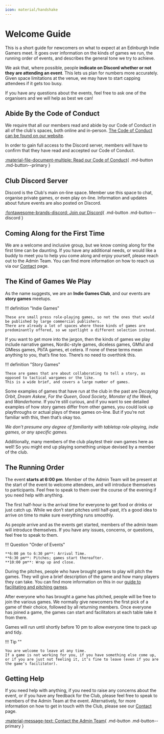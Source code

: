 ```yaml
---
icon: material/handshake
---
```


# Welcome Guide

This is a short guide for newcomers on what to expect at an Edinburgh Indie Gamers meet.
It goes over information on the kinds of games we run, the running order of events, and describes the general tone we try to achieve.

We ask that, where possible, people **indicate on Discord whether or not they are attending an event**.
This lets us plan for numbers more accurately.
Given space limitations at the venue, we may have to start capping attendees if it gets too busy.

If you have any questions about the events, feel free to ask one of the organisers and we will help as best we can!

## Abide By the Code of Conduct

We require that all our members read and abide by our Code of Conduct in all of the club's spaces, both online and in-person.
[The Code of Conduct can be found on our website](../code-of-conduct.md).

In order to gain full access to the Discord server, members will have to confirm that they have read and accepted our Code of Conduct.

[:material-file-document-multiple: Read our Code of Conduct](../code-of-conduct.md){ .md-button .md-button--primary }

## Club Discord Server

Discord is the Club's main on-line space.
Member use this space to chat, organise private games, or even play on-line.
Information and updates about future events are also posted on Discord.

[:fontawesome-brands-discord: Join our Discord](https://discord.gg/6vNbsq5tSV){ .md-button .md-button--discord }

## Coming Along for the First Time

We are a welcome and inclusive group, but we know coming along for the first time can be daunting.
If you have any additional needs, or would like a buddy to meet you to help you come along and enjoy yourself, please reach out to the Admin Team.
You can find more information on how to reach us via our [Contact](../contact/index.md) page.

## The Kind of Games We Play

As the name suggests, we are an **Indie Games Club**, and our events are **story games** meetups.

!!! definition "Indie Games"

    These are small press role-playing games, so not the ones that would be published by large commercial publishers.
    There are already a lot of spaces where those kinds of games are predominantly offered, so we spotlight a different selection instead.

If you want to get more into the jargon, then the kinds of games we play include narrative games, Nordic-style games, diceless games, GMful and GMless games, PbTA games, et cetera.
If none of these terms mean anything to you, that’s fine too.
There’s no need to overthink this.

!!! definition "Story Games"

    These are games that are about collaborating to tell a story, as opposed to tactical wargames or the like.
    This is a wide brief, and covers a large number of games.

Some examples of games that have run at the club in the past are *Decaying Orbit*, *Dream Askew*, *For the Queen*, *Good Society*, *Monster of the Week*, and *Wanderhome*.
If you’re still curious, and if you want to see detailed examples of how story games differ from other games, you could look up playthroughs or actual plays of these games on-line.
But if you’re not familiar with this, then that’s okay too.

*We don’t presume any degree of familiarity with tabletop role-playing, indie games, or any specific games.*

Additionally, many members of the club playtest their own games here as well! So you might end up playing something unique devised by a member of the club.

## The Running Order

The event **starts at 6:00 pm**.
Member of the Admin Team will be present at the start of the event to welcome attendees, and will introduce themselves to participants.
Feel free to speak to them over the course of the evening if you need help with anything.

The first half-hour is the arrival time for everyone to get food or drinks or just catch up.
While we don’t start pitches until half-past, it’s a good idea to arrive on time to make sure everything runs smoothly.

As people arrive and as the events get started, members of the admin team will introduce themselves.
If you have any issues, concerns, or questions, feel free to speak to them.

!!! Question "Order of Events"

    **6:00 pm to 6:30 pm**: Arrival Time.  
    **6:30 pm**: Pitches; games start thereafter.  
    **10:00 pm**: Wrap up and close.

During the pitches, people who have brought games to play will pitch the games.
They will give a brief description of the game and how many players they can take.
You can find more information on this in our [guide to facilitating and pitching games](./facilitating-and-pitching.md).

After everyone who has brought a game has pitched, people will be free to join the various games.
We normally give newcomers the first pick of a game of their choice, followed by all returning members.
Once everyone has joined a game, the games can start and facilitators at each table take it from there.

Games will run until shortly before 10 pm to allow everyone time to pack up and tidy.

!!! Tip ""

    You are welcome to leave at any time.
    If a game is not working for you, if you have something else come up, or if you are just not feeling it, it’s fine to leave (even if you are the game’s facilitator).

## Getting Help

If you need help with anything, if you need to raise any concerns about the event, or if you have any feedback for the Club, please feel free to speak to members of the Admin Team at the event.
Alternatively, for more information on how to get in touch with the Club, please see our [Contact](../contact/index.md) page.

[:material-message-text: Contact the Admin Team](../contact/index.md){ .md-button .md-button--primary }
